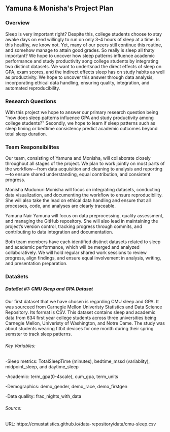 <h2>Yamuna & Monisha's Project Plan</h2>	

<h3>Overview</h3>

Sleep is very important right? Despite this, college students choose to stay awake days on end willingly to run on only 3-4 hours of sleep at a time. Is this healthy, we know not. Yet, many of our peers still continue this routine, and somehow manage to attain good grades. So really is sleep all thaty important? We hope to uncover how sleep patterns influence academic performance and study productivity aong college students by integrating two distinct datasets. We want to undertsnad the direct effects of sleep on GPA, exam scores, and the indirect effects sleep has on study habits as well as productivity. We hope to uncover this answer through data analysis, incorporating ethical data handling, ensuring quality, integration, and automated reproducibility.  


<h3>Research Questions</h3>
With this project we hope to answer our primary research question being "how does sleep patterns influence GPA and study productivity among college students?" Secondly, we hope to learn if sleep patterns such as sleep timing or bedtime consistency predict academic outcomes beyond total sleep duration. 


<h3>Team Responsibilites</h3>
Our team, consisting of Yamuna and Monisha, will collaborate closely throughout all stages of the project. We plan to work jointly on most parts of the workflow—from data acquisition and cleaning to analysis and reporting—to ensure shared understanding, equal contribution, and consistent progress.

Monisha Mudunuri
Monisha will focus on integrating datasets, conducting data visualization, and documenting the workflow to ensure reproducibility. She will also take the lead on ethical data handling and ensure that all processes, code, and analyses are clearly traceable.

Yamuna Nair
Yamuna will focus on data preprocessing, quality assessment, and managing the GitHub repository. She will also lead in maintaining the project’s version control, tracking progress through commits, and contributing to data integration and documentation.

Both team members have each identified distinct datasets related to sleep and academic performance, which will be merged and analyzed collaboratively. We will hold regular shared work sessions to review progress, align findings, and ensure equal involvement in analysis, writing, and presentation preparation.



<h3>DataSets</h3>
<h5>DataSet #1: CMU Sleep and GPA Dataset</h5>
Our first dataset that we have chosen is regarding CMU sleep and GPA. It was sourceed from Carnegie Mellon Univeristy Statistics and Data Science Repository. Its format is CSV. This dataset contains sleep and academic data from 634 first year college students across three universities being Carnegie Mellon, Univeristy of Washington, and Notre Dame. The study was about students wearing fitbit devices for one month during their spring semster to track sleep patterns. 

<h6>Key Variables:</h6>
-Sleep metrics: TotalSleepTime (minutes), bedtime_mssd (variablity), midpoint_sleep, and daytime_sleep

-Academic: term_gpa(0-4scale), cum_gpa, term_units

-Demographics: demo_gender, demo_race, demo_firstgen

-Data quallity: frac_nights_with_data

<h6>Source:</h6>
URL: https://cmustatistics.github.io/data-repository/data/cmu-sleep.csv
